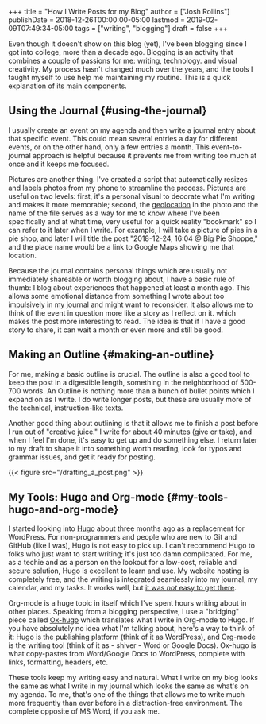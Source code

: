 +++
title = "How I Write Posts for my Blog"
author = ["Josh Rollins"]
publishDate = 2018-12-26T00:00:00-05:00
lastmod = 2019-02-09T07:49:34-05:00
tags = ["writing", "blogging"]
draft = false
+++

Even though it doesn't show on this blog (yet), I've been blogging since I got into college, more than a decade ago. Blogging is an activity that combines a couple of passions for me: writing, technology. and visual creativity. My process hasn't changed much over the years, and the tools I taught myself to use help me maintaining my routine. This is a quick explanation of its main components.

<!--more-->


## Using the Journal {#using-the-journal}

I usually create an event on my agenda and then write a journal entry about that specific event. This could mean several entries a day for different events, or on the other hand, only a few entries a month. This event-to-journal approach is helpful because it prevents me from writing too much at once and it keeps me focused.

Pictures are another thing. I've created a script that automatically resizes and labels photos from my phone to streamline the process. Pictures are useful on two levels: first, it's a personal visual to decorate what I'm writing and makes it more memorable; second, the [geolocation](https://duckduckgo.com/?q=undo+org-capture-kill&t=lm&ia=web) in the photo and the name of the file serves as a way for me to know where I've been specifically and at what time, very useful for a quick reality "bookmark" so I can refer to it later when I write. For example, I will take a picture of pies in a pie shop, and later I will title the post "2018-12-24, 16:04 @ Big Pie Shoppe," and the place name would be a link to Google Maps showing me that location.

Because the journal contains personal things which are usually not immediately shareable or worth blogging about, I have a basic rule of thumb: I blog about experiences that happened at least a month ago. This allows some emotional distance from something I wrote about too impulsively in my journal and might want to reconsider. It also allows me to think of the event in question more like a story as I reflect on it. which makes the post more interesting to read. The idea is that if I have a good story to share, it can wait a month or even more and still be good.


## Making an Outline {#making-an-outline}

For me, making a basic outline is crucial. The outline is also a good tool to keep the post in a digestible length, something in the neighborhood of 500-700 words. An Outline is nothing more than a bunch of bullet points which I expand on as I write. I do write longer posts, but these are usually more of the technical, instruction-like texts.

Another good thing about outlining is that it allows me to finish a post before I run out of "creative juice." I write for about 40 minutes (give or take), and when I feel I'm done, it's easy to get up and do something else. I return later to my draft to shape it into something worth reading, look for typos and grammar issues, and get it ready for posting.

{{< figure src="/drafting_a_post.png" >}}


## My Tools: Hugo and Org-mode {#my-tools-hugo-and-org-mode}

I started looking into [Hugo](https://gohugo.io/) about three months ago as a replacement for WordPress. For non-programmers and people who are new to Git and GitHub (like I was), Hugo is not easy to pick up. I can't recommend Hugo to folks who just want to start writing; it's just too damn complicated. For me, as a techie and as a person on the lookout for a low-cost, reliable and secure solution, Hugo is excellent to learn and use. My website hosting is completely free, and the writing is integrated seamlessly into my journal, my calendar, and my tasks. It works well, but [it was _not_ easy to get there](https://joshrollinswrites.com/blogging/hugo-beginnings/).

Org-mode is a huge topic in itself which I've spent hours writing about in other places. Speaking from a blogging perspective, I use a "bridging" piece called [Ox-hugo](https://ox-hugo.scripter.co/) which translates what I write in Org-mode to Hugo. If you have absolutely no idea what I'm talking about, here's a way to think of it: Hugo is the publishing platform (think of it as WordPress), and Org-mode is the writing tool (think of it as - shiver - Word or Google Docs). Ox-hugo is what copy-pastes from Word/Google Docs to WordPress, complete with links, formatting, headers, etc.

These tools keep my writing easy and natural. What I write on my blog looks the same as what I write in my journal which looks the same as what's on my agenda. To me, that's one of the things that allows me to write much more frequently than ever before in a distraction-free environment. The complete opposite of MS Word, if you ask me.